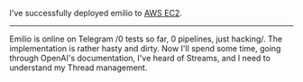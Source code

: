 I've successfully deployed emilio to [AWS EC2](http://3.250.217.118/?are%20you%20here?).

-----

Emilio is online on Telegram /0 tests so far, 0 pipelines, just hacking/. The implementation is rather hasty and dirty. Now I'll spend some time, going through OpenAI's documentation, I've heard of Streams, and I need to understand my Thread management.

